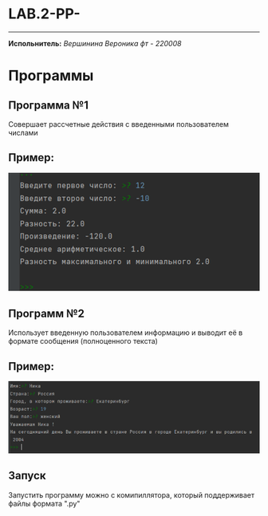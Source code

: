 # LAB.2-PP-
____
__Испольнитель:__
*Вершинина Вероника фт - 220008*
# Программы 
## Программа №1
Совершает рассчетные действия с введенными пользователем числами
## Пример:
![Alt-текст](https://github.com/Nemious/LAB.2-PP-/blob/main/%D0%A2%D0%B5%D1%81%D1%82%D1%8B%20%D0%BA%D0%BE%D0%B4%D0%B0/%D0%A2%D0%B5%D1%81%D1%82%201%20%D0%B7%D0%B0%D0%B4%D0%B0%D0%BD%D0%B8%D0%B5.png?raw=true)
 
## Программ №2
Использует введенную пользователем информацию и выводит её в формате сообщения (полноценного текста)
## Пример:
![Alt-текст](https://github.com/Nemious/LAB.2-PP-/blob/main/%D0%A2%D0%B5%D1%81%D1%82%D1%8B%20%D0%BA%D0%BE%D0%B4%D0%B0/%D0%A2%D0%B5%D1%81%D1%82%202%20%D0%B7%D0%B0%D0%B4%D0%B0%D0%BD%D0%B8%D0%B5.png?raw=true)

## Запуск
Запустить программу можно с комипиллятора, который поддерживает файлы формата ".py"
